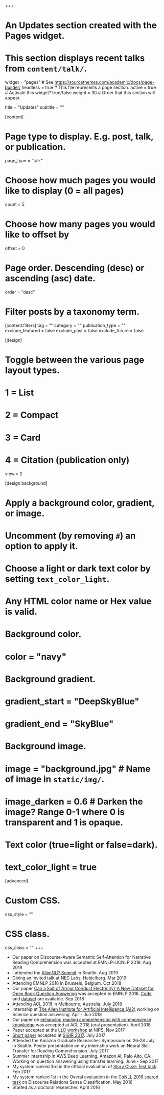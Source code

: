 +++
# An Updates section created with the Pages widget.
# This section displays recent talks from `content/talk/`.

widget = "pages"  # See https://sourcethemes.com/academic/docs/page-builder/
headless = true  # This file represents a page section.
active = true  # Activate this widget? true/false
weight = 30  # Order that this section will appear.

title = "Updates"
subtitle = ""

[content]
  # Page type to display. E.g. post, talk, or publication.
  page_type = "talk"
  
  # Choose how much pages you would like to display (0 = all pages)
  count = 5
  
  # Choose how many pages you would like to offset by
  offset = 0

  # Page order. Descending (desc) or ascending (asc) date.
  order = "desc"

  # Filter posts by a taxonomy term.
  [content.filters]
    tag = ""
    category = ""
    publication_type = ""
    exclude_featured = false
    exclude_past = false
    exclude_future = false
    
[design]
  # Toggle between the various page layout types.
  #   1 = List
  #   2 = Compact
  #   3 = Card
  #   4 = Citation (publication only)
  view = 2
  
[design.background]
  # Apply a background color, gradient, or image.
  #   Uncomment (by removing `#`) an option to apply it.
  #   Choose a light or dark text color by setting `text_color_light`.
  #   Any HTML color name or Hex value is valid.

  # Background color.
  # color = "navy"
  
  # Background gradient.
  # gradient_start = "DeepSkyBlue"
  # gradient_end = "SkyBlue"
  
  # Background image.
  # image = "background.jpg"  # Name of image in `static/img/`.
  # image_darken = 0.6  # Darken the image? Range 0-1 where 0 is transparent and 1 is opaque.

  # Text color (true=light or false=dark).
  # text_color_light = true  
  
[advanced]
 # Custom CSS. 
 css_style = ""
 
 # CSS class.
 css_class = ""
+++

<ul>
 <li> Our paper on Discourse-Aware Semantic Self-Attention for Narrative Reading Comprehension was accepted at EMNLP-IJCNLP 2019. Aug 2019 </li>
 <li> I attended the <a href="https://medium.com/ai2-blog/2019-allennlp-summit-c954d258f819">AllenNLP Summit</a> in Seattle. Aug 2019 </li>
 <li> Giving an invited talk at NEC Labs, Heidelberg. Mar 2019 </li>
 <li> Attending EMNLP 2018 in Brussels, Belgium. Oct 2018 </li>
 <li> Our paper <a href="https://arxiv.org/abs/1809.02789">
Can a Suit of Armor Conduct Electricity? A New Dataset for Open Book Question Answering</a> was accepted to EMNLP 2018. <a href="https://github.com/allenai/OpenBookQA">Code</a> and <a href="http://data.allenai.org/OpenBookQA">dataset</a> are available. Sep 2018 </li>
 <li> Attending ACL 2018 in Melbourne, Australia. July 2018 </li>
 <li> Internship at <a href="http://allenai.org/">The Allen Institute for Artificial Intelligence (AI2)</a> working on Science question answering. Apr - Jun 2018 </li>
 <li> Our paper on <a href="https://arxiv.org/abs/1805.07858">enhancing reading comprehension with commonsense knowledge</a> was accepted at ACL 2018 (oral presentation). April 2018 </li>
 <li>Paper accepted at the <a href="https://lld-workshop.github.io/">LLD workshop</a> at NIPS. Nov 2017 </li>
 <li><a href="https://arxiv.org/pdf/1707.06378.pdf">Short paper</a> accepted at <a href="http://sigir.org/sigir2017/">SIGIR 2017</a>. July 2017 </li>
 <li>Attended the Amazon Graduate Researcher Symposium on 26-28 July in Seattle. Poster presentation on my internship work on Neural Skill Transfer for Reading Comprehension. July 2017. </li>
 <li>Summer internship in AWS Deep Learning, Amazon AI, Palo Alto, CA. Working on question answering using transfer learning. June - Sep 2017</li>
 <li>My system ranked 3rd in the official evaluation of <a href="https://competitions.codalab.org/competitions/15333">Story Cloze Test task</a>. Feb 2017</li>
 <li>My system ranked 1st in the Overal evaluation in the <a href="http://www.cs.brandeis.edu/~clp/conll16st/index.html">CoNLL 2016 shared task</a> on Discourse Relations Sense Classification. May 2016</li>
 <li>Started as a doctoral researcher. April 2016</li>
</ul>
